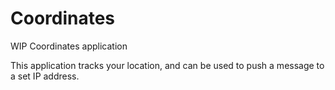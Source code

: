 # Coordinates
WIP Coordinates application

This application tracks your location, and can be used to push a message to a set IP address.
